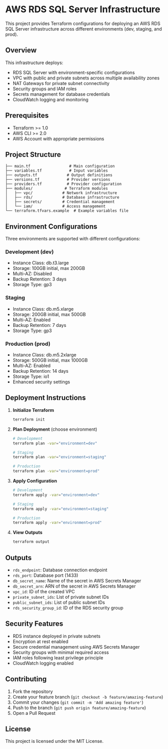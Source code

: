 # AWS RDS SQL Server Infrastructure

This project provides Terraform configurations for deploying an AWS RDS SQL Server infrastructure across different environments (dev, staging, and prod).

## Overview

This infrastructure deploys:
- RDS SQL Server with environment-specific configurations
- VPC with public and private subnets across multiple availability zones
- NAT Gateways for private subnet connectivity
- Security groups and IAM roles
- Secrets management for database credentials
- CloudWatch logging and monitoring

## Prerequisites

- Terraform >= 1.0
- AWS CLI >= 2.0
- AWS Account with appropriate permissions

## Project Structure

```
├── main.tf                 # Main configuration
├── variables.tf            # Input variables
├── outputs.tf             # Output definitions
├── versions.tf            # Provider versions
├── providers.tf           # Provider configuration
├── modules/              # Terraform modules
│   ├── vpc/             # Network infrastructure
│   ├── rds/             # Database infrastructure
│   ├── secrets/         # Credential management
│   └── iam/             # Access management
└── terraform.tfvars.example  # Example variables file
```

## Environment Configurations

Three environments are supported with different configurations:

### Development (dev)
- Instance Class: db.t3.large
- Storage: 100GB initial, max 200GB
- Multi-AZ: Disabled
- Backup Retention: 3 days
- Storage Type: gp3

### Staging
- Instance Class: db.m5.xlarge
- Storage: 200GB initial, max 500GB
- Multi-AZ: Enabled
- Backup Retention: 7 days
- Storage Type: gp3

### Production (prod)
- Instance Class: db.m5.2xlarge
- Storage: 500GB initial, max 1000GB
- Multi-AZ: Enabled
- Backup Retention: 14 days
- Storage Type: io1
- Enhanced security settings

## Deployment Instructions

1. **Initialize Terraform**
   ```bash
   terraform init
   ```

2. **Plan Deployment** (choose environment)
   ```bash
   # Development
   terraform plan -var="environment=dev"

   # Staging
   terraform plan -var="environment=staging"

   # Production
   terraform plan -var="environment=prod"
   ```

3. **Apply Configuration**
   ```bash
   # Development
   terraform apply -var="environment=dev"

   # Staging
   terraform apply -var="environment=staging"

   # Production
   terraform apply -var="environment=prod"
   ```

4. **View Outputs**
   ```bash
   terraform output
   ```

## Outputs

- `rds_endpoint`: Database connection endpoint
- `rds_port`: Database port (1433)
- `db_secret_name`: Name of the secret in AWS Secrets Manager
- `db_secret_arn`: ARN of the secret in AWS Secrets Manager
- `vpc_id`: ID of the created VPC
- `private_subnet_ids`: List of private subnet IDs
- `public_subnet_ids`: List of public subnet IDs
- `rds_security_group_id`: ID of the RDS security group

## Security Features

- RDS instance deployed in private subnets
- Encryption at rest enabled
- Secure credential management using AWS Secrets Manager
- Security groups with minimal required access
- IAM roles following least privilege principle
- CloudWatch logging enabled

## Contributing

1. Fork the repository
2. Create your feature branch (`git checkout -b feature/amazing-feature`)
3. Commit your changes (`git commit -m 'Add amazing feature'`)
4. Push to the branch (`git push origin feature/amazing-feature`)
5. Open a Pull Request

## License

This project is licensed under the MIT License.
